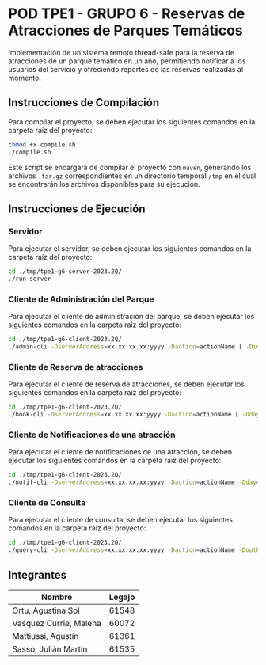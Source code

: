 # POD TPE1 - GRUPO 6 - Reservas de Atracciones de Parques Temáticos
Implementación de  un sistema remoto thread-safe para la reserva de atracciones de un parque temático en un año, permitiendo notificar a los usuarios del servicio y ofreciendo
reportes de las reservas realizadas al momento.

## Instrucciones de Compilación
Para compilar el proyecto, se deben ejecutar los siguientes comandos en la carpeta raíz del proyecto:
```bash
chmod +x compile.sh
./compile.sh
```
Este script se encargará de compilar el proyecto con `maven`, generando los archivos `.tar.gz` correspondientes en un directorio temporal `/tmp` en el cual se encontrarán los archivos disponibles para su ejecución. 

## Instrucciones de Ejecución
### Servidor
Para ejecutar el servidor, se deben ejecutar los siguientes comandos en la carpeta raíz del proyecto:
```bash
cd ./tmp/tpe1-g6-server-2023.2Q/
./run-server
```


### Cliente de Administración del Parque
Para ejecutar el cliente de administración del parque, se deben ejecutar los siguientes comandos en la carpeta raíz del proyecto:
```bash
cd ./tmp/tpe1-g6-client-2023.2Q/
./admin-cli -DserverAddress=xx.xx.xx.xx:yyyy -Daction=actionName [ -DinPath=filename | -Dride=rideName | -Dday=dayOfYear | -Dcapacity=amount ]
````


### Cliente de Reserva de atracciones
Para ejecutar el cliente de reserva de atracciones, se deben ejecutar los siguientes comandos en la carpeta raíz del proyecto:
```bash
cd ./tmp/tpe1-g6-client-2023.2Q/
./book-cli -DserverAddress=xx.xx.xx.xx:yyyy -Daction=actionName [ -Dday=dayOfYear -Dattraction=rideName -Dvisitor=visitorId -Dslot=bookingSlot -DslotTo=bookingSlotTo ]
```


### Cliente de Notificaciones de una atracción
Para ejecutar el cliente de notificaciones de una atracción, se deben ejecutar los siguientes comandos en la carpeta raíz del proyecto:
```bash
cd ./tmp/tpe1-g6-client-2023.2Q/
./notif-cli -DserverAddress=xx.xx.xx.xx:yyyy -Daction=actionName -Dday=dayOfYear -Dride=rideName -Dvisitor=visitorId
```


### Cliente de Consulta
Para ejecutar el cliente de consulta, se deben ejecutar los siguientes comandos en la carpeta raíz del proyecto:
```bash
cd ./tmp/tpe1-g6-client-2023.2Q/
./query-cli -DserverAddress=xx.xx.xx.xx:yyyy -Daction=actionName -DoutPath=query.txt
```



## Integrantes
| Nombre                 | Legajo |
|------------------------|--------|
| Ortu, Agustina Sol     | 61548  |
| Vasquez Currie, Malena | 60072  |
| Mattiussi, Agustín     | 61361  |
| Sasso, Julián Martín   | 61535  |
